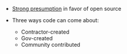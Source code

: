 ---
---

* [Strong presumption](http://ben.balter.com/2012/07/26/government-release-of-source-code-public-domain-or-open-source/) in favor of open source
* Three ways code can come about:

  * Contractor-created
  * Gov-created
  * Community contributed